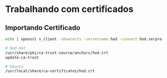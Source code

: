# Trabalhando com certificados

## Importando Certificado
~~~bash
echo | openssl s_client -showcerts -servername hod -connect hod.serpro.gov.br:443 2>/dev/null | awk '/-----BEGIN CERTIFICATE-----/, /-----END CERTIFICATE-----/' >> ?

# Red Hat
/usr/share/pki/ca-trust-source/anchors/hod.crt
update-ca-trust

# Ubuntu
/usr/local/share/ca-certificates/hod.crt
~~~
